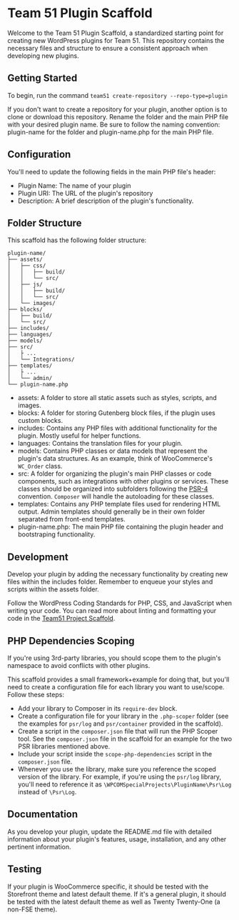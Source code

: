 # Team 51 Plugin Scaffold

Welcome to the Team 51 Plugin Scaffold, a standardized starting point for creating new WordPress plugins for Team 51. This repository contains the necessary files and structure to ensure a consistent approach when developing new plugins.

## Getting Started

To begin, run the command `team51 create-repository --repo-type=plugin`

If you don't want to create a repository for your plugin, another option is to clone or download this repository. Rename the folder and the main PHP file with your desired plugin name. Be sure to follow the naming convention: plugin-name for the folder and plugin-name.php for the main PHP file.

## Configuration

You'll need to update the following fields in the main PHP file's header:

- Plugin Name: The name of your plugin
- Plugin URI: The URL of the plugin's repository
- Description: A brief description of the plugin's functionality.

## Folder Structure

This scaffold has the following folder structure:

```
plugin-name/
├── assets/
│   ├── css/
│   │   ├── build/
│   │   └── src/
│   ├── js/
│   │   ├── build/
│   │   └── src/
│   └── images/
├── blocks/
│   ├── build/
│   └── src/
├── includes/
├── languages/
├── models/
├── src/
│   ├ ...
│   └── Integrations/
├── templates/
│   ├ ...
│   └── admin/
└── plugin-name.php
```

- assets: A folder to store all static assets such as styles, scripts, and images.
- blocks: A folder for storing Gutenberg block files, if the plugin uses custom blocks.
- includes: Contains any PHP files with additional functionality for the plugin. Mostly useful for helper functions.
- languages: Contains the translation files for your plugin.
- models: Contains PHP classes or data models that represent the plugin's data structures. As an example, think of WooCommerce's `WC_Order` class.
- src: A folder for organizing the plugin's main PHP classes or code components, such as integrations with other plugins or services. These classes should be organized into subfolders following the [PSR-4](https://www.php-fig.org/psr/psr-4/) convention. `Composer` will handle the autoloading for these classes.
- templates: Contains any PHP template files used for rendering HTML output. Admin templates should generally be in their own folder separated from front-end templates.
- plugin-name.php: The main PHP file containing the plugin header and bootstraping functionality.

## Development

Develop your plugin by adding the necessary functionality by creating new files within the includes folder. Remember to enqueue your styles and scripts within the assets folder.

Follow the WordPress Coding Standards for PHP, CSS, and JavaScript when writing your code. You can read more about linting and formatting your code in the [Team51 Project Scaffold](https://github.com/a8cteam51/team51-project-scaffold#code-style--quality).

## PHP Dependencies Scoping

If you're using 3rd-party libraries, you should scope them to the plugin's namespace to avoid conflicts with other plugins.

This scaffold provides a small framework+example for doing that, but you'll need to create a configuration file for each library you want to use/scope. Follow these steps:

* Add your library to Composer in its `require-dev` block.
* Create a configuration file for your library in the `.php-scoper` folder (see the examples for `psr/log` and `psr/container` provided in the scaffold).
* Create a script in the `composer.json` file that will run the PHP Scoper tool. See the `composer.json` file in the scaffold for an example for the two PSR libraries mentioned above.
* Include your script inside the `scope-php-dependencies` script in the `composer.json` file.
* Whenever you use the library, make sure you reference the scoped version of the library. For example, if you're using the `psr/log` library, you'll need to reference it as `\WPCOMSpecialProjects\PluginName\Psr\Log` instead of `\Psr\Log`.

## Documentation

As you develop your plugin, update the README.md file with detailed information about your plugin's features, usage, installation, and any other pertinent information.

## Testing

If your plugin is WooCommerce specific, it should be tested with the Storefront theme and latest default theme. If it's a general plugin, it should be tested with the latest default theme as well as Twenty Twenty-One (a non-FSE theme).
